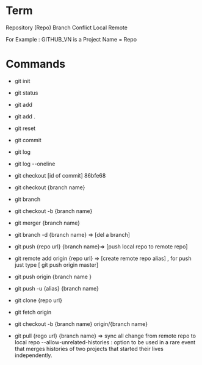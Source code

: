 # Term

Repository (Repo)
Branch
Conflict
Local
Remote

For Example : GITHUB_VN is a Project Name = Repo 

# Commands

- git init
- git status
- git add
- git add . 
- git reset
- git commit
- git log
- git log --oneline
- git checkout [id of commit] 86bfe68
- git checkout {branch name}
- git branch
- git checkout -b {branch name}
- git merger {branch name}
- git branch -d {branch name} => [del a branch]

- git push {repo url} {branch name}=> [push local repo to remote repo]

- git remote add origin {repo url}  => [create remote repo alias] , for push just type [ git push origin master]
 
- git push origin {branch name }
- git push -u {alias} {branch name}
- git clone {repo url}
- git fetch origin
- git checkout -b {branch name} origin/{branch name}

- git pull {rego url} {branch name} => sync all change from remote repo to local repo
    --allow-unrelated-histories : option to be used in a rare event that merges histories of two projects that started their lives independently.